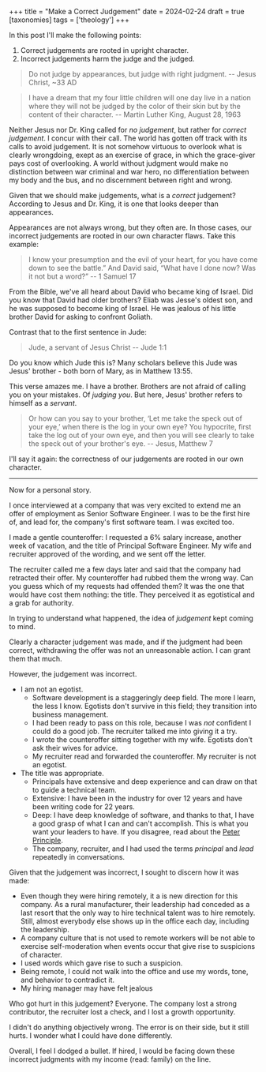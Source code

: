 +++
title = "Make a Correct Judgement"
date = 2024-02-24
draft = true
[taxonomies]
tags = ['theology']
+++

In this post I'll make the following points: 

1. Correct judgements are rooted in upright character.
2. Incorrect judgements harm the judge and the judged.

> Do not judge by appearances, but judge with right judgment. -- Jesus Christ, ~33 AD

> I have a dream that my four little children will one day live in a nation where they will not be judged by the color of their skin but by the content of their character. -- Martin Luther King, August 28, 1963

Neither Jesus nor Dr. King called for *no judgement*, but rather for *correct judgement*. I concur with their call. The world has gotten off track with its calls to avoid judgement. It is not somehow virtuous to overlook what is clearly wrongdoing, exept as an exercise of grace, in which the grace-giver pays cost of overlooking. A world without judgment would make no distinction between war criminal and war hero, no differentiation between my body and the bus, and no discernment between right and wrong.

Given that we should make judgements, what is a *correct* judgement? According to Jesus and Dr. King, it is one that looks deeper than appearances.

Appearances are not always wrong, but they often are. In those cases, our incorrect judgements are rooted in our own character flaws. Take this example:

> I know your presumption and the evil of your heart, for you have come down to see the battle.” And David said, “What have I done now? Was it not but a word?” -- 1 Samuel 17

From the Bible, we've all heard about David who became king of Israel. Did you know that David had older brothers? Eliab was Jesse's oldest son, and he was supposed to become king of Israel. He was jealous of his little brother David for asking to confront Goliath.

Contrast that to the first sentence in Jude:

> Jude, a servant of Jesus Christ -- Jude 1:1

Do you know which Jude this is? Many scholars believe this Jude was Jesus' brother - both born of Mary, as in Matthew 13:55.

This verse amazes me. I have a brother. Brothers are not afraid of calling you on your mistakes. Of *judging you*. But here, Jesus' brother refers to himself as a *servant*.

> Or how can you say to your brother, ‘Let me take the speck out of your eye,’ when there is the log in your own eye? You hypocrite, first take the log out of your own eye, and then you will see clearly to take the speck out of your brother's eye. -- Jesus, Matthew 7

I'll say it again: the correctness of our judgements are rooted in our own character.

--- 

Now for a personal story.

I once interviewed at a company that was very excited to extend me an offer of employment as Senior Software Engineer. I was to be the first hire of, and lead for, the company's first software team. I was excited too.

I made a gentle counteroffer: I requested a 6% salary increase, another week of vacation, and the title of Principal Software Engineer. My wife and recruiter approved of the wording, and we sent off the letter.

The recruiter called me a few days later and said that the company had retracted their offer. My counteroffer had rubbed them the wrong way. Can you guess which of my requests had offended them? It was the one that would have cost them nothing: the title. They perceived it as egotistical and a grab for authority.

In trying to understand what happened, the idea of *judgement* kept coming to mind.

Clearly a character judgement was made, and if the judgment had been correct, withdrawing the offer was not an unreasonable action. I can grant them that much.

However, the judgement was incorrect. 

- I am not an egotist. 
  - Software development is a staggeringly deep field. The more I learn, the less I know. Egotists don't survive in this field; they transition into business management.
  - I had been ready to pass on this role, because I was *not* confident I could do a good job. The recruiter talked me into giving it a try.
  - I wrote the counteroffer sitting together with my wife. Egotists don't ask their wives for advice.
  - My recruiter read and forwarded the counteroffer. My recruiter is not an egotist.
- The title was appropriate.
  - Principals have extensive and deep experience and can draw on that to guide a technical team.
  - Extensive: I have been in the industry for over 12 years and have been writing code for 22 years.
  - Deep: I have deep knowledge of software, and thanks to that, I have a good grasp of what I can and can't accomplish. This is what you want your leaders to have. If you disagree, read about the [Peter Principle](https://en.wikipedia.org/wiki/Peter_principle).
  - The company, recruiter, and I had used the terms *principal* and *lead* repeatedly in conversations.

Given that the judgement was incorrect, I sought to discern how it was made:

- Even though they were hiring remotely, it a is new direction for this company. As a rural manufacturer, their leadership had conceded as a last resort that the only way to hire technical talent was to hire remotely. Still, almost everybody else shows up in the office each day, including the leadership.
- A company culture that is not used to remote workers will be not able to exercise self-moderation when events occur that give rise to suspicions of character. 
- I used words which gave rise to such a suspicion.
- Being remote, I could not walk into the office and use my words, tone, and behavior to contradict it.
- My hiring manager may have felt jealous

Who got hurt in this judgement? Everyone. The company lost a strong contributor, the recruiter lost a check, and I lost a growth opportunity. 

I didn't do anything objectively wrong. The error is on their side, but it still hurts. I wonder what I could have done differently. 

Overall, I feel I dodged a bullet. If hired, I would be facing down these incorrect judgments with my income (read: family) on the line. 

